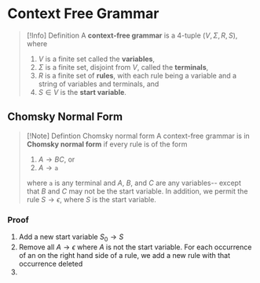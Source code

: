 # Context Free Grammar
> [!Info] Definition
> A **context-free grammar** is a 4-tuple $(V,\Sigma, R, S)$, where
> 1. $V$ is a finite set called the **variables**,
> 2. $\Sigma$ is a finite set, disjoint from $V$, called the **terminals**,
> 3. $R$ is a finite set of **rules**, with each rule being a variable and a string of variables and terminals, and
> 4. $S \in V$ is the **start variable**.

## Chomsky Normal Form
> [!Note] Defintion
> Chomsky normal form
A context-free grammar is in **Chomsky normal form** if every rule is of the form
> 1.  $A \rightarrow BC,$ or
> 2. $A \rightarrow \texttt{a}$
> 
> where $\texttt{a}$ is any terminal and $A$, $B$, and $C$ are any variables-- except that $B$ and $C$ may not be the start variable. In addition, we permit the rule $S \rightarrow \epsilon$, where $S$ is the start variable.

###  Proof
1. Add a new start variable $S_0 \rightarrow S$
2. Remove all  $A \rightarrow \epsilon$ where $A$ is not the start variable. For each occurrence of an on the right hand side of a rule, we add a new rule with that occurrence deleted
3. 